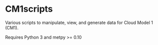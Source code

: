 # CM1scripts
Various scripts to manipulate, view, and generate data for Cloud Model 1 (CM1).

Requires Python 3 and metpy >= 0.10
